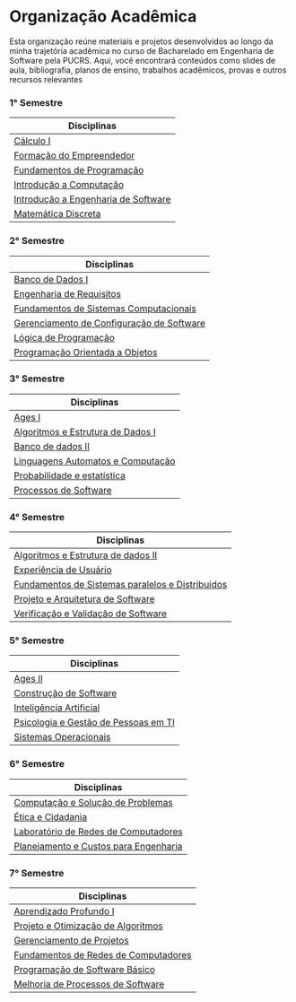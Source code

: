 # Organização Acadêmica

Esta organização reúne materiais e projetos desenvolvidos ao longo da minha trajetória acadêmica no curso de Bacharelado em Engenharia de Software pela PUCRS.
Aqui, você encontrará conteúdos como slides de aula, bibliografia, planos de ensino, trabalhos acadêmicos, provas e outros recursos relevantes

### 1° Semestre  

| **Disciplinas**                                  |
|-------------------------------------------------|
| [Cálculo I](https://github.com/Augusto-Baldino-Pucrs/Calculo_I)                                       |
| [Formação do Empreendedor](https://github.com/Augusto-Baldino-Pucrs/Formacao_do_Empreendedor)                        |
| [Fundamentos de Programação](https://github.com/Augusto-Baldino-Pucrs/Fundamentos_de_Programacao)                      |
| [Introdução a Computação](https://github.com/Augusto-Baldino-Pucrs/Introducao_a_Computacao)                    |
| [Introdução a Engenharia de Software](https://github.com/Augusto-Baldino-Pucrs/Introducao_a_Engenharia_de_Software)             |
| [Matemática Discreta](https://github.com/Augusto-Baldino-Pucrs/Matematica_Discreta)                             |

### 2° Semestre  

| **Disciplinas**                                  |
|-------------------------------------------------|
| [Banco de Dados I](https://github.com/Augusto-Baldino-Pucrs/Banco_de_Dados_I)                               |
| [Engenharia de Requisitos](https://github.com/Augusto-Baldino-Pucrs/Engenharia_de_Requisitos)                        |
| [Fundamentos de Sistemas Computacionais](https://github.com/Augusto-Baldino-Pucrs/Fundamentos_de_Sistemas_Computacionais)          |
| [Gerenciamento de Configuração de Software](https://github.com/Augusto-Baldino-Pucrs/Gerenciamento_de_Configuracao_de_Software)       |
| [Lógica de Programação](https://github.com/Augusto-Baldino-Pucrs/Logica_de_Programacao)                           |
| [Programação Orientada a Objetos](https://github.com/Augusto-Baldino-Pucrs/Programacao_Orientada_a_Objetos)                 |

### 3° Semestre  

| **Disciplinas**                                  |
|-------------------------------------------------|
| [Ages I](https://github.com/Augusto-Baldino-Pucrs/Ages_I)                                          |
| [Algoritmos e Estrutura de Dados I](https://github.com/Augusto-Baldino-Pucrs/Algoritmos_e_Estrutura_de_Dados_I)               |
| [Banco de dados II](https://github.com/Augusto-Baldino-Pucrs/Banco_de_Dados_II)                               |
| [Linguagens Automatos e Computação](https://github.com/Augusto-Baldino-Pucrs/Linguagens_Automatos_e_Computacao)               |
| [Probabilidade e estatística](https://github.com/Augusto-Baldino-Pucrs/Probabilidade_e_Estatistica)                     |
| [Processos de Software](https://github.com/Augusto-Baldino-Pucrs/Processos_de_Software)                           |

### 4° Semestre  

| **Disciplinas**                                  |
|-------------------------------------------------|
| [Algoritmos e Estrutura de dados II](https://github.com/Augusto-Baldino-Pucrs/Algoritmos_e_Estrutura_de_Dados_II)              |
| [Experiência de Usuário](https://github.com/Augusto-Baldino-Pucrs/Experiencia_de_Usuario)                          |
| [Fundamentos de Sistemas paralelos e Distribuidos](https://github.com/Augusto-Baldino-Pucrs/Fundamentos_de_Sistemas_Paralelos_e_Distribuidos)|
| [Projeto e Arquitetura de Software](https://github.com/Augusto-Baldino-Pucrs/Projeto_e_Arquitetura_de_Software)               |
| [Verificação e Validação de Software](https://github.com/Augusto-Baldino-Pucrs/Verificacao_e_Validacao_de_Software)             |

### 5° Semestre  

| **Disciplinas**                                  |
|-------------------------------------------------|
| [Ages II](https://github.com/Augusto-Baldino-Pucrs/Ages_II)                                         |
| [Construção de Software](https://github.com/Augusto-Baldino-Pucrs/Construcao_de_Software)                          |
| [Inteligência Artificial](https://github.com/Augusto-Baldino-Pucrs/Inteligencia_Artificial)                         |
| [Psicologia e Gestão de Pessoas em TI](https://github.com/Augusto-Baldino-Pucrs/Psicologia_e_Gestao_de_Pessoas_em_TI)            |
| [Sistemas Operacionais](https://github.com/Augusto-Baldino-Pucrs/Sistemas_Operacionais)                           |

### 6° Semestre  

| **Disciplinas**                                  |
|-------------------------------------------------|
| [Computação e Solução de Problemas](https://github.com/Augusto-Baldino-Pucrs/Computacao_e_Solucao_de_Problemas)               |
| [Ética e Cidadania](https://github.com/Augusto-Baldino-Pucrs/Etica_e_Cidadania)                               |
| [Laboratório de Redes de Computadores](https://github.com/Augusto-Baldino-Pucrs/Laboratorio_de_Redes_de_Computadores)            |
| [Planejamento e Custos para Engenharia](https://github.com/Augusto-Baldino-Pucrs/Planejamento_e_Custos_para_Engenharia)           |

### 7° Semestre  

| **Disciplinas**                                  |
|-------------------------------------------------|
| [Aprendizado Profundo I](https://github.com/Augusto-Baldino-Pucrs/Aprendizado_Profundo_I)                          |
| [Projeto e Otimização de Algoritmos](https://github.com/Augusto-Baldino-Pucrs/Projeto_e_Otimizacao_de_Algoritmos)              |
| [Gerenciamento de Projetos](https://github.com/Augusto-Baldino-Pucrs/Gerenciamento_de_Projetos)                       |
| [Fundamentos de Redes de Computadores](https://github.com/Augusto-Baldino-Pucrs/Fundamentos_de_Redes_de_Computadores)            |
| [Programação de Software Básico](https://github.com/Augusto-Baldino-Pucrs/Programacao_de_Software_Basico)                  |
| [Melhoria de Processos de Software](https://github.com/Augusto-Baldino-Pucrs/Melhoria_de_Processos_de_Software)               |


